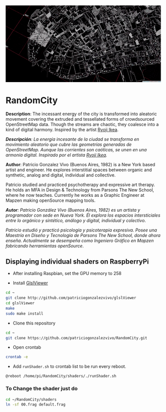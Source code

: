 ![](imgs/image.png)

# RandomCity

**Description**: The incessant energy of the city is transformed into aleatoric movement covering the extruded and tessellated forms of crowdsourced OpenStreetMap data. Though the streams are chaotic, they coalesce into a kind of digital harmony. Inspired by the artist [Ryoji Ikea](http://www.ryojiikeda.com/).

***Descripción**: La energía incesante de la ciudad se transforma en movimiento aleatorio que cubre las geometrías generadas de OpenStreetMap. Aunque las corrientes son caóticas, se unen en una armonía digital. Inspirado por el artista [Ryoji Ikea](http://www.ryojiikeda.com*/).*

**Author**: Patricio Gonzalez Vivo (Buenos Aires, 1982) is a New York based artist and engineer. He explores interstitial spaces between organic and synthetic, analog and digital, individual and collective.

Patricio studied and practiced psychotherapy and expressive art therapy. He holds an MFA in Design & Technology from Parsons The New School, where he now teaches. Currently he works as a Graphic Engineer at Mapzen making openSource mapping tools.

***Autor**: Patricio González Vivo (Buenos Aires, 1982) es un artista y programador con sede en Nueva York. Él explora los espacios intersticiales entre lo orgánico y sintético, análogo y digital, individual y colectivo*.

*Patricio estudió y practicó psicología y psicoterapia expresiva. Posee una Maestría en Diseño y Tecnología de Parsons The New School, donde ahora enseña. Actualmente se desempeña como Ingeniero Gráfico en Mapzen fabricando herramientas openSource*.


## Displaying individual shaders on RaspberryPi

- After installing Raspbian, set the GPU memory to 258

- Install [GlslViewer](https://github.com/patriciogonzalezvivo/glslViewer.git) 

```bash
cd ~ 
git clone http://github.com/patriciogonzalezvivo/glslViewer
cd glslViewer
make
sudo make install
```

- Clone this repository

```bash
cd ~ 
git clone https://github.com/patriciogonzalezvivo/RandomCity.git
```

- Open crontab

```bash
crontab -e
```

- Add ```runShader.sh``` to crontab list to be run every reboot.

```
@reboot /home/pi/RandomCity/shaders/./runShader.sh
```

### To Change the shader just do

```bash
cd ~/RandomCity/shaders
ln -sf 00.frag default.frag
```
